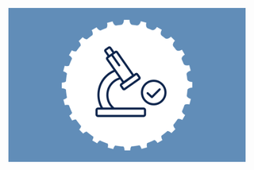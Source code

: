<p align="center">
  <img src="Certification_Banner.png" alt="My Certifications Background" width="95%" height="auto">
</p>
